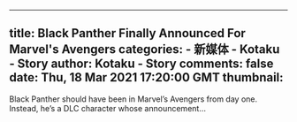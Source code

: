 
---
title: Black Panther Finally Announced For Marvel's Avengers
categories: 
    - 新媒体
    - Kotaku - Story
author: Kotaku - Story
comments: false
date: Thu, 18 Mar 2021 17:20:00 GMT
thumbnail: 
---

<div>   
Black Panther should have been in Marvel’s Avengers from day one. Instead, he’s a DLC character whose announcement…  
</div>
            